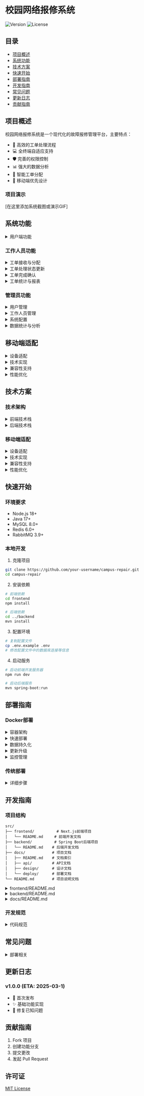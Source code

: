 # 校园网络报修系统

![Version](https://img.shields.io/badge/version-1.0.0-blue.svg)
![License](https://img.shields.io/badge/license-MIT-green.svg)

## 目录

- [项目概述](#项目概述)
- [系统功能](#系统功能)
- [技术方案](#技术方案)
- [快速开始](#快速开始)
- [部署指南](#部署指南)
- [开发指南](#开发指南)
- [常见问题](#常见问题)
- [更新日志](#更新日志)
- [贡献指南](#贡献指南)

## 项目概述

校园网络报修系统是一个现代化的故障报修管理平台，主要特点：

- 🚀 高效的工单处理流程
- 💻 全终端自适应支持
- 🛡️ 完善的权限控制
- 📊 强大的数据分析
- 🔄 智能工单分配
- 📱 移动端优先设计

### 项目演示

[在这里添加系统截图或演示GIF]

## 系统功能

<details>
<summary>用户端功能</summary>

- 用户注册与登录
  - 手机号/学号注册
  - 密码登录与找回
  - JWT身份认证
- 故障报修
  - 故障类型选择
  - 图片上传
  - 预约维修
- 故障知识库
  - 常见问题解决方案
  - 自助故障排查指南
  - 知识库内容更新
- 智能推荐
  - 基于历史报修记录
  - 个性化解决方案推荐
  - 相关服务建议
- 进度查询
  - 实时状态跟踪
  - 处理过程时间线
- 历史记录
  - 记录查询
  - 评价反馈
  - 用户反馈收集与分析
  - 满意度评分系统
  - 改进建议提交
</details>

### 工作人员功能
<details>
<summary>工单接收与分配</summary>

- 新工单实时提醒
- 智能排班算法
  - 基于技能匹配
  - 考虑工作负载均衡
  - 支持组队修理
  - 动态调整优先级
- 手动调整分配
</details>

<details>
<summary>工单处理状态更新</summary>

- 状态流转（待处理、处理中、已上报、已完成）
- 添加上报说明（无法处理原因）
- 添加处理备注
- 上传维修证明
</details>

<details>
<summary>工单完成确认</summary>

- 用户确认完成
- 系统自动确认超时
- 生成维修报告
</details>

<details>
<summary>工单统计与报表</summary>

- 个人工作量统计
- 工单完成率分析
- 常见问题统计
</details>

### 管理员功能
<details>
<summary>用户管理</summary>

- 用户信息维护
  - 工号管理
    - 自动生成唯一工号
    - 工号权限管理
- 权限管理
- 安全审计
  - 操作日志审计
    - 完整操作记录
    - 敏感操作标记
    - 日志分析报告
  - 数据加密
    - 敏感数据加密存储
    - 传输加密（TLS）
    - 密钥轮换机制
- 招新管理
  - 招新申请提交
  - 多轮面试安排
    - 初试
    - 复试
    - 终面
  - 面试结果评估
  - 录用审批
  - 新成员培训
  - 工号分配
</details>

<details>
<summary>工作人员管理</summary>

- 排班规则：
  - 按区域进行排班
  - 每个区域设一名组长
  - 组长负责区域内的工单分配与协调
  - 所有组长与API职位对接
- 技能标签管理
- 绩效评估
</details>

<details>
<summary>系统配置</summary>

- 故障类型管理
- 通知管理
  - 邮件通知配置
    - SMTP服务器设置
    - 发件人信息配置
    - 邮件发送频率控制
  - 通知模板编辑
    - 支持HTML格式模板
    - 变量替换功能
    - 模板版本管理
- 系统参数设置
</details>

<details>
<summary>数据统计与分析</summary>

- 数据分析平台
  - 实时数据监控
    - 系统运行状态
    - 工单处理进度
    - 资源使用情况
  - 可视化报表
    - 多维度数据分析
    - 自定义报表生成
    - 数据趋势预测
    - 交互式图表展示
    - 数据导出功能
  - 统计分析
    - 工单处理效率分析
    - 用户满意度统计
    - 系统使用情况报表
  - 预测分析
    - 故障趋势预测
    - 资源需求预测
    - 人员调度优化
  - 可视化报表
    - 自定义报表生成
    - 数据导出功能
    - 多维度分析
</details>

## 移动端适配

<details>
<summary>设备适配</summary>

- 响应式布局,自动适应不同屏幕尺寸
- 触摸区域优化,提升操作体验
- 字体与图片自适应调整
- 表格横向滚动支持
- 代码块优化显示
- 双栏布局(平板端)
- 支持触摸和键盘操作
</details>

<details>
<summary>技术实现</summary>

- 媒体查询(@media)断点适配
- viewport配置与缩放控制
- rem/em相对单位
- 触摸事件优化
- 图片自适应(max-width:100%)
</details>

<details>
<summary>兼容性支持</summary>

- iOS 9.0+
- Android 5.0+
- 主流平板设备(iPad/Surface等)
</details>

<details>
<summary>性能优化</summary>

- 资源优化
  - 图片懒加载与预加载
  - 自适应图片加载
  - 静态资源CDN加速
- 渲染优化
  - 虚拟列表
  - 骨架屏加载
  - 减少重绘重排
- 网络优化
  - Service Worker缓存
  - 请求合并与压缩
  - 离线功能支持
- 运行时优化
  - 代码分割(Code Splitting)
  - 组件懒加载
  - 内存使用优化
</details>

## 技术方案

### 技术架构

<details>
<summary>前端技术栈</summary>

- Next.js 13+
- React 18+
- Material-UI (MUI)
- TypeScript
- PWA支持
</details>

<details>
<summary>后端技术栈</summary>

- Spring Boot 3.0+
- Spring Security
- MyBatis Plus
- MySQL 8.0+
- Redis
- RabbitMQ
</details>

### 移动端适配

<details>
<summary>设备适配</summary>

- 响应式布局,自动适应不同屏幕尺寸
- 触摸区域优化,提升操作体验
- 字体与图片自适应调整
- 表格横向滚动支持
- 代码块优化显示
- 双栏布局(平板端)
- 支持触摸和键盘操作
</details>

<details>
<summary>技术实现</summary>

- 媒体查询(@media)断点适配
- viewport配置与缩放控制
- rem/em相对单位
- 触摸事件优化
- 图片自适应(max-width:100%)
</details>

<details>
<summary>兼容性支持</summary>

- iOS 9.0+
- Android 5.0+
- 主流平板设备(iPad/Surface等)
</details>

<details>
<summary>性能优化</summary>

- 资源优化
  - 图片懒加载与预加载
  - 自适应图片加载
  - 静态资源CDN加速
- 渲染优化
  - 虚拟列表
  - 骨架屏加载
  - 减少重绘重排
- 网络优化
  - Service Worker缓存
  - 请求合并与压缩
  - 离线功能支持
- 运行时优化
  - 代码分割(Code Splitting)
  - 组件懒加载
  - 内存使用优化
</details>

## 快速开始

### 环境要求

- Node.js 18+
- Java 17+
- MySQL 8.0+
- Redis 6.0+
- RabbitMQ 3.9+

### 本地开发

1. 克隆项目
```bash
git clone https://github.com/your-username/campus-repair.git
cd campus-repair
```

2. 安装依赖
```bash
# 前端依赖
cd frontend
npm install

# 后端依赖
cd ../backend
mvn install
```

3. 配置环境
```bash
# 复制配置文件
cp .env.example .env
# 修改配置文件中的数据库连接等信息
```

4. 启动服务
```bash
# 启动前端开发服务器
npm run dev

# 启动后端服务
mvn spring-boot:run
```

## 部署指南

### Docker部署

<details>
<summary>容器架构</summary>

- 应用容器
  - frontend: Next.js应用
  - backend: Spring Boot应用
- 数据容器
  - mysql: MySQL数据库
  - redis: Redis缓存
  - rabbitmq: 消息队列
- 反向代理
  - nginx: 请求转发与负载均衡
</details>

<details>
<summary>快速部署</summary>

1. 准备配置文件
```bash
cp docker-compose.yml.example docker-compose.yml
cp .env.example .env
```

2. 修改环境变量
```bash
vim .env
# 配置数据库连接等信息
```

3. 启动服务
```bash
docker-compose up -d
```

4. 查看服务状态
```bash
docker-compose ps
```
</details>

<details>
<summary>数据持久化</summary>

- Docker volumes配置
  ```yaml
  volumes:
    mysql_data:
    redis_data:
    rabbitmq_data:
  ```
- 持久化内容
  - 数据库数据
  - 日志文件
  - 配置文件
  - 上传文件
</details>

<details>
<summary>更新升级</summary>

- 滚动更新策略
  ```bash
  docker-compose up -d --no-deps --build <service_name>
  ```
- 数据库迁移
  - 使用Flyway管理版本
  - 自动执行迁移脚本
- 配置更新
  - 环境变量注入
  - 配置文件挂载
</details>

<details>
<summary>监控管理</summary>

- 容器监控
  - CPU/内存使用
  - 容器状态
  - 日志查看
- 应用监控
  - 健康检查
  - 性能指标
  - 告警配置
</details>

### 传统部署

<details>
<summary>详细步骤</summary>

1. 准备环境
2. 构建项目
3. 配置服务器
4. 部署应用
5. 配置反向代理
</details>

## 开发指南

### 项目结构
```
src/
├── frontend/          # Next.js前端项目
│   └── README.md     # 前端开发文档
├── backend/          # Spring Boot后端项目
│   └── README.md    # 后端开发文档
├── docs/            # 项目文档
│   ├── README.md    # 文档索引
│   ├── api/         # API文档
│   ├── design/      # 设计文档
│   └── deploy/      # 部署文档
└── README.md        # 项目说明文档
```

<details>
<summary>frontend/README.md</summary>

```markdown
# 前端开发文档

## 目录结构
- components/: 可复用组件
- pages/: 页面文件
- styles/: 样式文件

## 开发指南
1. 组件开发规范
2. 状态管理方案
3. 样式管理方案
4. 测试规范

## 构建部署
1. 开发环境配置
2. 构建命令说明
3. 部署流程
```
</details>

<details>
<summary>backend/README.md</summary>

```markdown
# 后端开发文档

## 目录结构
- api/: 接口定义
- service/: 业务逻辑
- model/: 数据模型

## 开发指南
1. API设计规范
2. 数据库设计
3. 服务层规范
4. 测试规范

## 部署运维
1. 环境配置
2. 数据库迁移
3. 监控告警
```
</details>

<details>
<summary>docs/README.md</summary>

```markdown
# 项目文档索引

## API文档
- RESTful API说明
- WebSocket接口说明

## 设计文档
- 系统架构设计
- 数据库设计
- 业务流程设计

## 部署文档
- 环境配置说明
- Docker部署指南
- 传统部署指南
```
</details>

### 开发规范

<details>
<summary>代码规范</summary>

- 代码风格
- 命名规范
- 注释规范
- 提交规范
</details>

## 常见问题

<details>
<summary>部署相关</summary>

- Q: Docker容器无法启动?
- A: 检查端口占用和配置文件

[更多常见问题...]
</details>

## 更新日志

### v1.0.0 (ETA: 2025-03-1)
- 🎉 首次发布
- ✨ 基础功能实现
- 🐛 修复已知问题

## 贡献指南

1. Fork 项目
2. 创建功能分支
3. 提交更改
4. 发起 Pull Request

## 许可证

[MIT License](LICENSE)